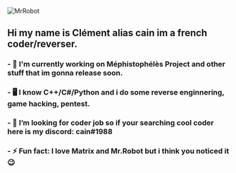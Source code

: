 ![MrRobot](https://image.noelshack.com/fichiers/2020/32/1/1596459300-mrrobot2.gif)
## Hi my name is Clément alias cain im a french coder/reverser.
### - 🔭 I'm currently working on Méphistophélès Project and other stuff that im gonna release soon.
### - 🖥️ I know C++/C#/Python and i do some reverse enginnering, game hacking, pentest.
### - 🤔 I’m looking for coder job so if your searching cool coder here is my discord: cain#1988
### - ⚡ Fun fact: I love Matrix and Mr.Robot but i think you noticed it :wink:

<!--
**call-042PE/call-042PE** is a ✨ _special_ ✨ repository because its `README.md` (this file) appears on your GitHub profile.

Here are some ideas to get you started:

- 🔭 I’m currently working on ...
- 🌱 I’m currently learning ...
- 👯 I’m looking to collaborate on ...
- 🤔 I’m looking for help with ...
- 💬 Ask me about ...
- 📫 How to reach me: ...
- 😄 Pronouns: ...
- ⚡ Fun fact: ...
-->

